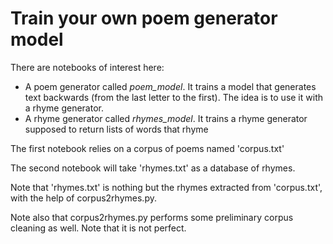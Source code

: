 # Train your own poem generator model

There are notebooks of interest here:
 * A poem generator called *poem_model*. It trains a model that generates text backwards (from the last letter to the first). The idea is to use it with a rhyme generator.
 * A rhyme generator called *rhymes_model*. It trains a rhyme generator supposed to return lists of words that rhyme
 
The first notebook relies on a corpus of poems named 'corpus.txt'

The second notebook will take 'rhymes.txt' as a database of rhymes.

Note that 'rhymes.txt' is nothing but the rhymes extracted from 'corpus.txt', with the help of corpus2rhymes.py. 

Note also that corpus2rhymes.py performs some preliminary corpus cleaning as well. Note that it is not perfect.
